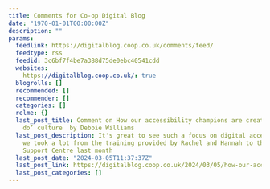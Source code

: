 ```yaml
---
title: Comments for Co-op Digital Blog
date: "1970-01-01T00:00:00Z"
description: ""
params:
  feedlink: https://digitalblog.coop.co.uk/comments/feed/
  feedtype: rss
  feedid: 3c6bf7f4be7a388d75de0ebc40541cdd
  websites:
    https://digitalblog.coop.co.uk/: true
  blogrolls: []
  recommended: []
  recommender: []
  categories: []
  relme: {}
  last_post_title: Comment on How our accessibility champions are creating a ‘can
    do’ culture  by Debbie Williams
  last_post_description: It's great to see such a focus on digital accessibility -
    we took a lot from the training provided by Rachel and Hannah to the Operation
    Support Centre last month
  last_post_date: "2024-03-05T11:37:37Z"
  last_post_link: https://digitalblog.coop.co.uk/2024/03/05/how-our-accessibility-champions-are-creating-a-can-do-culture/comment-page-1/#comment-25060
  last_post_categories: []
---
```

